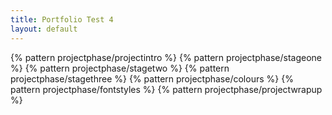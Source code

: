 ```yaml
---
title: Portfolio Test 4
layout: default
---
```


{% pattern projectphase/projectintro %}
{% pattern projectphase/stageone %}
{% pattern projectphase/stagetwo %}
{% pattern projectphase/stagethree %}
{% pattern projectphase/colours %}
{% pattern projectphase/fontstyles %}
{% pattern projectphase/projectwrapup %}

